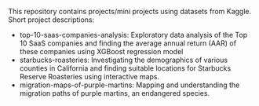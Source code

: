 This repository contains projects/mini projects using datasets from Kaggle.
Short project descriptions:
- top-10-saas-companies-analysis: Exploratory data analysis of the Top 10 SaaS companies and finding the average annual return (AAR) of these companies using XGBoost regression model
- starbucks-roasteries: Investigating the demographics of various counties in California and finding suitable locations for Starbucks Reserve Roasteries using interactive maps. 
- migration-maps-of-purple-martins: Mapping and understanding the migration paths of purple martins, an endangered species.


